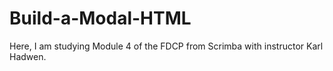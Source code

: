 # Build-a-Modal-HTML
Here, I am studying Module 4 of the FDCP from Scrimba with instructor Karl Hadwen.